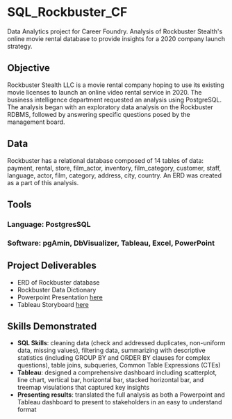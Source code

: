 # SQL_Rockbuster_CF
Data Analytics project for Career Foundry. Analysis of Rockbuster Stealth's online movie rental database to provide insights for a 2020 company launch strategy.

## **Objective**
Rockbuster Stealth LLC is a movie rental company hoping to use its existing movie licenses to launch an online video rental service in 2020. The business intelligence department requested an analysis using PostgreSQL. The analysis began with an exploratory data analysis on the Rockbuster RDBMS, followed by answering specific questions posed by the management board. 

## **Data**
Rockbuster has a relational database composed of 14 tables of data: payment, rental, store, film_actor, inventory, film_category, customer, staff, language, actor, film, category, address, city, country. An ERD was created as a part of this analysis.

## **Tools**
### Language: PostgresSQL
### Software: pgAmin, DbVisualizer, Tableau, Excel, PowerPoint

## **Project Deliverables**
- ERD of Rockbuster database
- Rockbuster Data Dictionary
- Powerpoint Presentation [here](https://drive.google.com/file/d/1HHRijwir5cR0BXJuf_VGXpqQ7mPL5weF/view?usp=sharing) 
- Tableau Storyboard [here](https://public.tableau.com/views/RockbusterMarketingStrategy/RockbusterStoryboard?:language=en-US&:display_count=n&:origin=viz_share_link)


## **Skills Demonstrated**
- **SQL Skills**: cleaning data (check and addressed duplicates, non-uniform data, missing values), filtering data, summarizing with descriptive statistics (including GROUP BY and ORDER BY clauses for complex questions), table joins, subqueries, Common Table Expressions (CTEs)
- **Tableau**: designed a comprehensive dashboard including scatterplot, line chart, vertical bar, horizontal bar, stacked horizontal bar, and treemap visulations that captured key insights
- **Presenting results**: translated the full analysis as both a Powerpoint and Tableau dashboard to present to stakeholders in an easy to understand format
